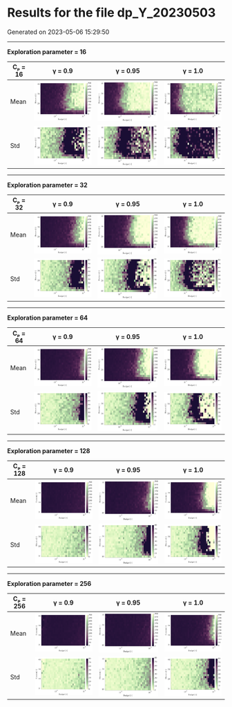 # Results for the file dp_Y_20230503 

Generated on 2023-05-06 15:29:50

---

**Exploration parameter = 16**

| Cₚ = 16 | γ = 0.9 | γ = 0.95 | γ = 1.0 | 
| --- | --- | --- | --- | 
| Mean | ![](fig/dp_Y/mean_g_0.9_cp_16.png) | ![](fig/dp_Y/mean_g_0.95_cp_16.png) | ![](fig/dp_Y/mean_g_1.0_cp_16.png) | 
| Std | ![](fig/dp_Y/std_g_0.9_cp_16.png) | ![](fig/dp_Y/std_g_0.95_cp_16.png) | ![](fig/dp_Y/std_g_1.0_cp_16.png) | 

---

**Exploration parameter = 32**

| Cₚ = 32 | γ = 0.9 | γ = 0.95 | γ = 1.0 | 
| --- | --- | --- | --- | 
| Mean | ![](fig/dp_Y/mean_g_0.9_cp_32.png) | ![](fig/dp_Y/mean_g_0.95_cp_32.png) | ![](fig/dp_Y/mean_g_1.0_cp_32.png) | 
| Std | ![](fig/dp_Y/std_g_0.9_cp_32.png) | ![](fig/dp_Y/std_g_0.95_cp_32.png) | ![](fig/dp_Y/std_g_1.0_cp_32.png) | 

---

**Exploration parameter = 64**

| Cₚ = 64 | γ = 0.9 | γ = 0.95 | γ = 1.0 | 
| --- | --- | --- | --- | 
| Mean | ![](fig/dp_Y/mean_g_0.9_cp_64.png) | ![](fig/dp_Y/mean_g_0.95_cp_64.png) | ![](fig/dp_Y/mean_g_1.0_cp_64.png) | 
| Std | ![](fig/dp_Y/std_g_0.9_cp_64.png) | ![](fig/dp_Y/std_g_0.95_cp_64.png) | ![](fig/dp_Y/std_g_1.0_cp_64.png) | 

---

**Exploration parameter = 128**

| Cₚ = 128 | γ = 0.9 | γ = 0.95 | γ = 1.0 | 
| --- | --- | --- | --- | 
| Mean | ![](fig/dp_Y/mean_g_0.9_cp_128.png) | ![](fig/dp_Y/mean_g_0.95_cp_128.png) | ![](fig/dp_Y/mean_g_1.0_cp_128.png) | 
| Std | ![](fig/dp_Y/std_g_0.9_cp_128.png) | ![](fig/dp_Y/std_g_0.95_cp_128.png) | ![](fig/dp_Y/std_g_1.0_cp_128.png) | 

---

**Exploration parameter = 256**

| Cₚ = 256 | γ = 0.9 | γ = 0.95 | γ = 1.0 | 
| --- | --- | --- | --- | 
| Mean | ![](fig/dp_Y/mean_g_0.9_cp_256.png) | ![](fig/dp_Y/mean_g_0.95_cp_256.png) | ![](fig/dp_Y/mean_g_1.0_cp_256.png) | 
| Std | ![](fig/dp_Y/std_g_0.9_cp_256.png) | ![](fig/dp_Y/std_g_0.95_cp_256.png) | ![](fig/dp_Y/std_g_1.0_cp_256.png) | 

